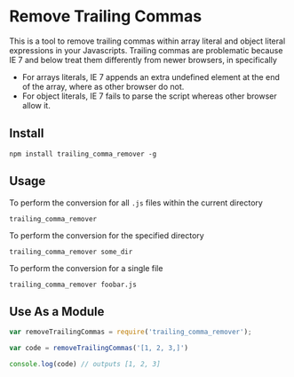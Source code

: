 Remove Trailing Commas
======================

This is a tool to remove trailing commas within array literal and object literal expressions in your Javascripts. Trailing commas are problematic because IE 7 and below treat them differently from newer browsers, in specifically

* For arrays literals, IE 7 appends an extra undefined element at the end of the array, where as other browser do not.
* For object literals, IE 7 fails to parse the script whereas other browser allow it.

## Install

    npm install trailing_comma_remover -g

## Usage

To perform the conversion for all `.js` files within the current directory

    trailing_comma_remover

To perform the conversion for the specified directory

    trailing_comma_remover some_dir

To perform the conversion for a single file

    trailing_comma_remover foobar.js

## Use As a Module

``` js
var removeTrailingCommas = require('trailing_comma_remover');

var code = removeTrailingCommas('[1, 2, 3,]')

console.log(code) // outputs [1, 2, 3]
```
